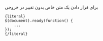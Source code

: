 
برای قرار دادن یک متن خاص بدون تغییر در خروجی


	{literal}
	$(document).ready(function() {
	    ...
	});
	{/literal}